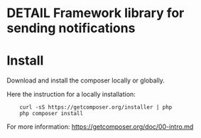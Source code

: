 # DETAIL Framework library for sending notifications


# Install
Download and install the composer locally or globally.

Here the instruction for a locally installation:
```
    curl -sS https://getcomposer.org/installer | php
    php composer install
```
For more information: https://getcomposer.org/doc/00-intro.md

